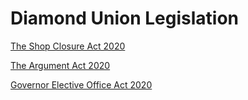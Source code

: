 # Diamond Union Legislation

[The Shop Closure Act 2020](https://hackmd.io/Uqz4RzslQlu6xuhnA3RlSA?view)

[The Argument Act 2020](https://hackmd.io/z8oKsnu5Ta2AK7b9ehyFVA?view)

[Governor Elective Office Act 2020](https://hackmd.io/1pHucq-ySTCPOfZwf5Siig?view)
